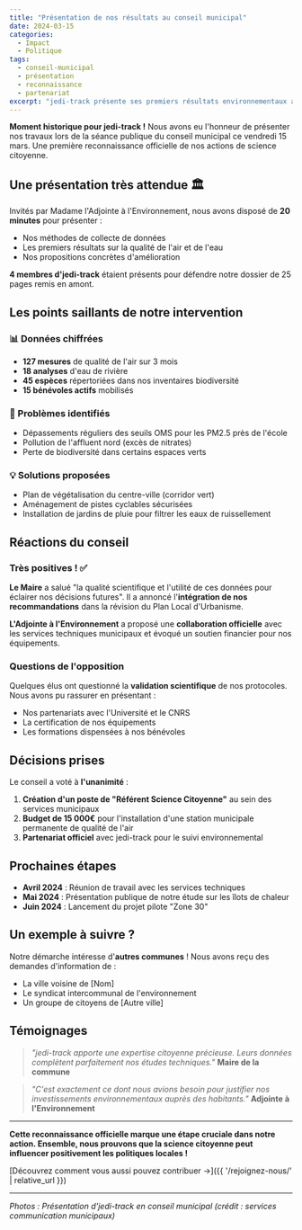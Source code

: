```yaml
---
title: "Présentation de nos résultats au conseil municipal"
date: 2024-03-15
categories:
  - Impact
  - Politique
tags:
  - conseil-municipal
  - présentation
  - reconnaissance
  - partenariat
excerpt: "jedi-track présente ses premiers résultats environnementaux au conseil municipal. Une reconnaissance officielle de nos actions citoyennes."
---
```


**Moment historique pour jedi-track !** Nous avons eu l'honneur de présenter nos travaux lors de la séance publique du conseil municipal ce vendredi 15 mars. Une première reconnaissance officielle de nos actions de science citoyenne.

## Une présentation très attendue 🏛️

Invités par Madame l'Adjointe à l'Environnement, nous avons disposé de **20 minutes** pour présenter :
- Nos méthodes de collecte de données
- Les premiers résultats sur la qualité de l'air et de l'eau
- Nos propositions concrètes d'amélioration

**4 membres d'jedi-track** étaient présents pour défendre notre dossier de 25 pages remis en amont.

## Les points saillants de notre intervention

### 📊 Données chiffrées
- **127 mesures** de qualité de l'air sur 3 mois
- **18 analyses** d'eau de rivière
- **45 espèces** répertoriées dans nos inventaires biodiversité
- **15 bénévoles actifs** mobilisés

### 🚨 Problèmes identifiés
- Dépassements réguliers des seuils OMS pour les PM2.5 près de l'école
- Pollution de l'affluent nord (excès de nitrates)
- Perte de biodiversité dans certains espaces verts

### 💡 Solutions proposées
- Plan de végétalisation du centre-ville (corridor vert)
- Aménagement de pistes cyclables sécurisées
- Installation de jardins de pluie pour filtrer les eaux de ruissellement

## Réactions du conseil

### Très positives ! ✅

**Le Maire** a salué "la qualité scientifique et l'utilité de ces données pour éclairer nos décisions futures". Il a annoncé l'**intégration de nos recommandations** dans la révision du Plan Local d'Urbanisme.

**L'Adjointe à l'Environnement** a proposé une **collaboration officielle** avec les services techniques municipaux et évoqué un soutien financier pour nos équipements.

### Questions de l'opposition

Quelques élus ont questionné la **validation scientifique** de nos protocoles. Nous avons pu rassurer en présentant :
- Nos partenariats avec l'Université et le CNRS
- La certification de nos équipements
- Les formations dispensées à nos bénévoles

## Décisions prises

Le conseil a voté à **l'unanimité** :

1. **Création d'un poste de "Référent Science Citoyenne"** au sein des services municipaux
2. **Budget de 15 000€** pour l'installation d'une station municipale permanente de qualité de l'air
3. **Partenariat officiel** avec jedi-track pour le suivi environnemental

## Prochaines étapes

- **Avril 2024** : Réunion de travail avec les services techniques
- **Mai 2024** : Présentation publique de notre étude sur les îlots de chaleur
- **Juin 2024** : Lancement du projet pilote "Zone 30"

## Un exemple à suivre ?

Notre démarche intéresse d'**autres communes** ! Nous avons reçu des demandes d'information de :
- La ville voisine de [Nom]
- Le syndicat intercommunal de l'environnement
- Un groupe de citoyens de [Autre ville]

## Témoignages

> *"jedi-track apporte une expertise citoyenne précieuse. Leurs données complètent parfaitement nos études techniques."*
> **Maire de la commune**

> *"C'est exactement ce dont nous avions besoin pour justifier nos investissements environnementaux auprès des habitants."*
> **Adjointe à l'Environnement**

---

**Cette reconnaissance officielle marque une étape cruciale dans notre action. Ensemble, nous prouvons que la science citoyenne peut influencer positivement les politiques locales !**

[Découvrez comment vous aussi pouvez contribuer →]({{ '/rejoignez-nous/' | relative_url }})

---

*Photos : Présentation d'jedi-track en conseil municipal (crédit : services communication municipaux)*